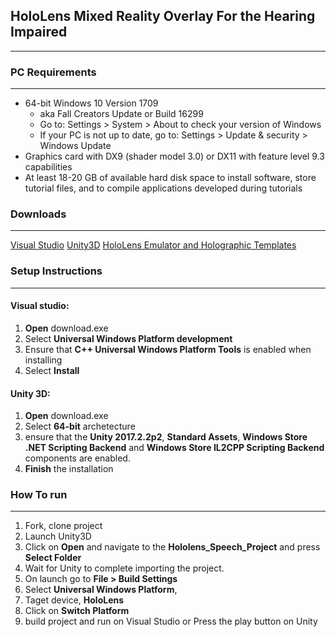## HoloLens Mixed Reality Overlay For the Hearing Impaired
-------
### PC Requirements
-------
* 64-bit Windows 10 Version 1709 
    *	aka Fall Creators Update or Build 16299
    *	Go to: Settings > System > About to check your version of Windows
    *	If your PC is not up to date, go to: Settings > Update & security > Windows Update
* Graphics card with DX9 (shader model 3.0) or DX11 with feature level 9.3 capabilities
* At least 18-20 GB of available hard disk space to install software, store tutorial files, and to compile applications developed during tutorials


### Downloads
---------
[Visual Studio](https://developer.microsoft.com/en-us/windows/downloads)
[Unity3D](https://download.unity3d.com/download_unity/1f4e0f9b6a50/UnityDownloadAssistant-2017.2.2f1.exe)
[HoloLens Emulator and Holographic Templates](http://download.microsoft.com/download/B/A/7/BA7320D5-020F-42C6-9D23-001E334FA34E/emulator/EmulatorSetup.exe)


### Setup Instructions
----
#### Visual studio:
1. **Open** download.exe
2. Select **Universal Windows Platform development**
3. Ensure that **C++ Universal Windows Platform Tools** is enabled when installing
4. Select **Install**

#### Unity 3D:
1. **Open** download.exe
2. Select **64-bit** archetecture
3. ensure that the **Unity 2017.2.2p2**, **Standard Assets**, **Windows Store .NET Scripting Backend** and **Windows Store IL2CPP Scripting Backend** components are enabled.
4. **Finish** the installation

### How To run
-----
1. Fork, clone project
2. Launch Unity3D
3. Click on **Open** and navigate to the **Hololens_Speech_Project** and press **Select Folder**
4. Wait for Unity to complete importing the project.
5. On launch go to **File > Build Settings**
6. Select **Universal Windows Platform**,
7. Taget device, **HoloLens**
8. Click on **Switch Platform**
9. build project and run on Visual Studio or Press the play button on Unity